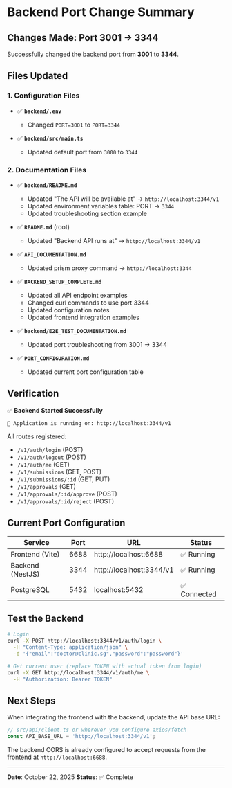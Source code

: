 # Backend Port Change Summary

## Changes Made: Port 3001 → 3344

Successfully changed the backend port from **3001** to **3344**.

## Files Updated

### 1. Configuration Files
- ✅ **`backend/.env`**
  - Changed `PORT=3001` to `PORT=3344`

- ✅ **`backend/src/main.ts`**
  - Updated default port from `3000` to `3344`

### 2. Documentation Files
- ✅ **`backend/README.md`**
  - Updated "The API will be available at" → `http://localhost:3344/v1`
  - Updated environment variables table: PORT → `3344`
  - Updated troubleshooting section example

- ✅ **`README.md`** (root)
  - Updated "Backend API runs at" → `http://localhost:3344/v1`

- ✅ **`API_DOCUMENTATION.md`**
  - Updated prism proxy command → `http://localhost:3344`

- ✅ **`BACKEND_SETUP_COMPLETE.md`**
  - Updated all API endpoint examples
  - Changed curl commands to use port 3344
  - Updated configuration notes
  - Updated frontend integration examples

- ✅ **`backend/E2E_TEST_DOCUMENTATION.md`**
  - Updated port troubleshooting from 3001 → 3344

- ✅ **`PORT_CONFIGURATION.md`**
  - Updated current port configuration table

## Verification

✅ **Backend Started Successfully**
```
🚀 Application is running on: http://localhost:3344/v1
```

All routes registered:
- `/v1/auth/login` (POST)
- `/v1/auth/logout` (POST)
- `/v1/auth/me` (GET)
- `/v1/submissions` (GET, POST)
- `/v1/submissions/:id` (GET, PUT)
- `/v1/approvals` (GET)
- `/v1/approvals/:id/approve` (POST)
- `/v1/approvals/:id/reject` (POST)

## Current Port Configuration

| Service | Port | URL | Status |
|---------|------|-----|--------|
| Frontend (Vite) | 6688 | http://localhost:6688 | ✅ Running |
| Backend (NestJS) | 3344 | http://localhost:3344/v1 | ✅ Running |
| PostgreSQL | 5432 | localhost:5432 | ✅ Connected |

## Test the Backend

```bash
# Login
curl -X POST http://localhost:3344/v1/auth/login \
  -H "Content-Type: application/json" \
  -d '{"email":"doctor@clinic.sg","password":"password"}'

# Get current user (replace TOKEN with actual token from login)
curl -X GET http://localhost:3344/v1/auth/me \
  -H "Authorization: Bearer TOKEN"
```

## Next Steps

When integrating the frontend with the backend, update the API base URL:

```typescript
// src/api/client.ts or wherever you configure axios/fetch
const API_BASE_URL = 'http://localhost:3344/v1';
```

The backend CORS is already configured to accept requests from the frontend at `http://localhost:6688`.

---

**Date**: October 22, 2025
**Status**: ✅ Complete
